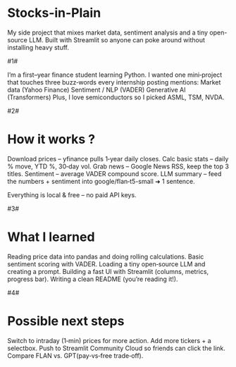 # Stocks-in-Plain
My side project that mixes market data, sentiment analysis and a tiny open-source LLM. Built with Streamlit so anyone can poke around without installing heavy stuff.

#1#

I’m a first–year finance student learning Python. I wanted one mini‑project that touches three buzz‑words every internship posting mentions:
Market data (Yahoo Finance)
Sentiment / NLP (VADER)
Generative AI (Transformers)
Plus, I love semiconductors so I picked ASML, TSM, NVDA.

#2#

# How it works ?

Download prices – yfinance pulls 1‑year daily closes.
Calc basic stats – daily % move, YTD %, 30‑day vol.
Grab news – Google News RSS, keep the top 3 titles.
Sentiment – average VADER compound score.
LLM summary – feed the numbers + sentiment into google/flan‑t5-small ➜ 1 sentence.

Everything is local & free – no paid API keys.

#3#

# What I learned

Reading price data into pandas and doing rolling calculations.
Basic sentiment scoring with VADER.
Loading a tiny open‑source LLM and creating a prompt.
Building a fast UI with Streamlit (columns, metrics, progress bar).
Writing a clean README (you’re reading it!).

#4# 

# Possible next steps

Switch to intraday (1‑min) prices for more action.
Add more tickers + a selectbox.
Push to Streamlit Community Cloud so friends can click the link.
Compare FLAN vs. GPT(pay‑vs‑free trade‑off).

